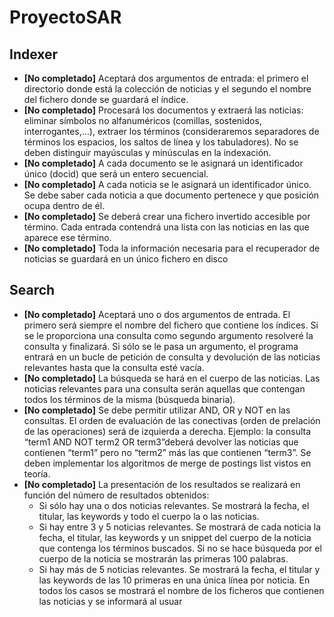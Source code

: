 # ProyectoSAR


## Indexer

- **[No completado]** Aceptará dos argumentos de entrada: el primero el directorio donde está la colección
de noticias y el segundo el nombre del fichero donde se guardará el índice.
- **[No completado]** Procesará los documentos y extraerá las noticias: eliminar símbolos no alfanuméricos
(comillas, sostenidos, interrogantes,…), extraer los términos (consideraremos
separadores de términos los espacios, los saltos de línea y los tabuladores). No se
deben distinguir mayúsculas y minúsculas en la indexación.
- **[No completado]** A cada documento se le asignará un identificador único (docid) que será un entero
secuencial.
- **[No completado]** A cada noticia se le asignará un identificador único. Se debe saber cada noticia a que
documento pertenece y que posición ocupa dentro de él.
- **[No completado]** Se deberá crear una fichero invertido accesible por término. Cada entrada contendrá
una lista con las noticias en las que aparece ese término.
- **[No completado]** Toda la información necesaria para el recuperador de noticias se guardará en un único
fichero en disco

## Search

- **[No completado]** Aceptará uno o dos argumentos de entrada. El primero será siempre el nombre del
fichero que contiene los índices. Si se le proporciona una consulta como segundo
argumento resolveré la consulta y finalizará. Si sólo se le pasa un argumento, el
programa entrará en un bucle de petición de consulta y devolución de las noticias
relevantes hasta que la consulta esté vacía.
- **[No completado]** La búsqueda se hará en el cuerpo de las noticias. Las noticias relevantes para una
consulta serán aquellas que contengan todos los términos de la misma (búsqueda
binaria).
- **[No completado]** Se debe permitir utilizar AND, OR y NOT en las consultas. El orden de evaluación de las
conectivas (orden de prelación de las operaciones) será de izquierda a derecha.
    Ejemplo: la consulta “term1 AND NOT term2 OR term3”deberá devolver las
    noticias que contienen “term1” pero no “term2” más las que contienen “term3”.
Se deben implementar los algoritmos de merge de postings list vistos en teoría.
- **[No completado]** La presentación de los resultados se realizará en función del número de resultados
obtenidos:
    - Si sólo hay una o dos noticias relevantes. Se mostrará la fecha, el titular, las
keywords y todo el cuerpo la o las noticias.
    - Si hay entre 3 y 5 noticias relevantes. Se mostrará de cada noticia la fecha, el
titular, las keywords y un snippet del cuerpo de la noticia que contenga los
términos buscados. Si no se hace búsqueda por el cuerpo de la noticia se
mostrarán las primeras 100 palabras.
    - Si hay más de 5 noticias relevantes. Se mostrará la fecha, el titular y las
keywords de las 10 primeras en una única línea por noticia.
En todos los casos se mostrará el nombre de los ficheros que contienen las noticias y
se informará al usuar